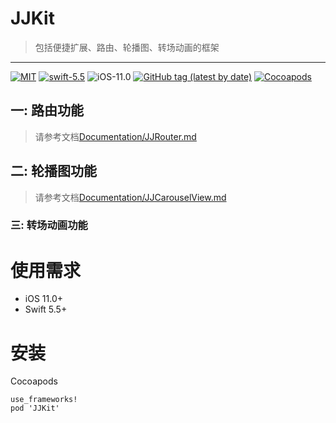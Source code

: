 # JJKit
> 包括便捷扩展、路由、轮播图、转场动画的框架
---------
[![MIT](https://img.shields.io/github/license/zgjff/JJKit)](https://www.apache.org/licenses/LICENSE-2.0.html)
[![swift-5.5](https://img.shields.io/badge/swift-5.5-blue)](https://www.swift.org)
![iOS-11.0](https://img.shields.io/badge/iOS-11.0-red)
[![GitHub tag (latest by date)](https://img.shields.io/github/v/tag/zgjff/JJKit)](https://github.com/zgjff/JJKit)
[![Cocoapods](https://img.shields.io/cocoapods/v/JJKit)](https://cocoapods.org/pods/JJKit)

## 一: 路由功能
> 请参考文档[Documentation/JJRouter.md](https://github.com/zgjff/JJKit/blob/master/Documentation/JJRouter.md)

## 二: 轮播图功能
> 请参考文档[Documentation/JJCarouselView.md](https://github.com/zgjff/JJKit/blob/master/Documentation/JJCarouselView.md)

### 三: 转场动画功能

使用需求
=================
* iOS 11.0+
* Swift 5.5+

安装
=================

Cocoapods
```
use_frameworks!
pod 'JJKit'
```